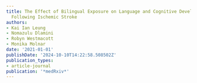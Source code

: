```yaml
---
title: The Effect of Bilingual Exposure on Language and Cognitive Development in Children
  Following Ischemic Stroke
authors:
- Kai Ian Leung
- Nomazulu Dlamini
- Robyn Westmacott
- Monika Molnar
date: '2021-01-01'
publishDate: '2024-10-10T14:22:58.508502Z'
publication_types:
- article-journal
publication: '*medRxiv*'
---
```

